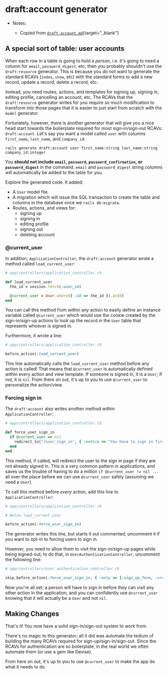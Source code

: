 # draft:account generator

- Notes:

  - Copied from [`draft-account.md`](https://github.com/firstdraft/appdev-chapters/blob/benp-edits/draft-account.md){target="_blank"}

## A special sort of table: user accounts

When each row in a table is going to hold a _person_, i.e. it's going to need a column for `email`, `password_digest`, etc; then you probably shouldn't use the `draft:resource` generator. This is because you _do not_ want to generate the standard RCAVs (`index`, `show`, etc) with the standard forms to add a new record, update a record, delete a record, etc.

Instead, you need routes, actions, and templates for signing up, signing in, editing profile, cancelling an account, etc. The RCAVs that the `draft:resource` generator writes for you require so much modification to transform into those pages that it is easier to just start from scratch with the `model` generator.

Fortunately, however, there is another generator that will give you a nice head start towards the boilerplate required for most sign-in/sign-out RCAVs: `draft:account`. Let's say you want a model called `user` with columns `first_name`, `last_name`, and `company_id`:

```
rails generate draft:account user first_name:string last_name:string company_id:integer
```

You **should not include `email`, `password`, `password_confirmation`, or `password_digest`** in the command. `email` and `password_digest` string columns will automatically be added to the table for you.

Explore the generated code. It added:

 - A `User` model file.
 - A migration which will issue the SQL transaction to create the table and columns in the database once we `rails db:migrate`.
 - Routes, actions, and views for:
    - signing up
    - signing in
    - editing profile
    - signing out
    - deleting account

### @current_user

In addition, `ApplicationController`, the `draft:account` generator wrote a method called `load_current_user`:

```ruby
# app/controllers/application_controller.rb

def load_current_user
  the_id = session.fetch(:user_id)

  @current_user = User.where({ :id => the_id }).at(0)
end
```

You can call this method from within any action to easily define an instance variable called `@current_user` which would use the cookie created by the sign-in/sign-up actions to look up the record in the `User` table that represents whoever is signed in.

Furthermore, it wrote a line:

```ruby
# app/controllers/application_controller.rb

before_action(:load_current_user)
```

This line automatically calls the `load_current_user` method before any action is called! That means that `@current_user` is automatically defined within every action and view template. If someone is signed in, it is a `User`; if not, it is `nil`. From there on out, it's up to you to use `@current_user` to personalize the action/view.

### Forcing sign in

The `draft:account` also writes another method within `ApplicationController`:

```ruby
# app/controllers/application_controller.rb

def force_user_sign_in
  if @current_user == nil
    redirect_to("/user_sign_in", { :notice => "You have to sign in first." })
  end
end
```

This method, if called, will redirect the user to the sign in page if they are not already signed in. This is a very common pattern in applications, and saves us the trouble of having to do a million `if @current_user != nil ...` all over the place before we can use `@current_user` safely (assuming we need a `User`).

To call this method before _every_ action, add this line to `ApplicationController`:

```ruby
# app/controllers/application_controller.rb

# Below load_current_user

before_action(:force_user_sign_in)
```

The generator writes this line, but starts it out commented; uncomment it if you want to opt-in to forcing users to sign in.

However, you need to allow them to visit the sign-in/sign-up pages while being signed-out; to do that, in `UserAuthenticationController`, uncomment the following line:

```ruby
# app/controllers/user_authentication_controller.rb

skip_before_action(:force_user_sign_in, { :only => [:sign_up_form, :create, :sign_in_form, :create_cookie] 
```

Now you're all set; a person will have to sign in before they can visit any other action in the application, and you can confidently use `@current_user` knowing that it will actually be a `User` and not `nil`.

## Making Changes

That's it! You now have a solid sign-in/sign-out system to work from.

There's no magic to this generator; all it did was automate the tedium of building the many RCAVs required for sign-up/sign-in/sign-out. Since the RCAVs for authentication are so boilerplate, in the real world we often automate them (or use a gem like Devise).

From here on out, it's up to you to use `@current_user` to make the app do what it needs to do.
